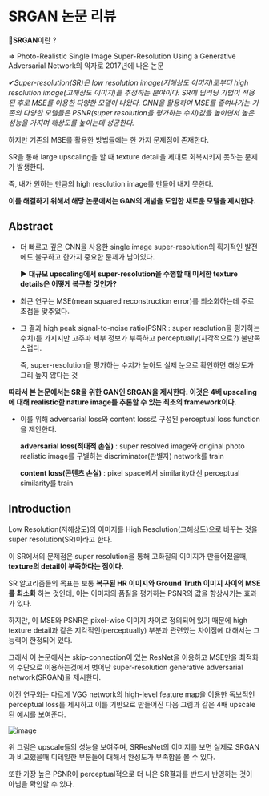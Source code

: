 # SRGAN 논문 리뷰 # 

🔎**SRGAN**이란 ? 

 => Photo-Realistic Single Image Super-Resolution Using a Generative Adversarial Network의 약자로 2017년에 나온 논문

 ✔*Super-resolution(SR)은 low resolution image(저해상도 이미지)로부터 high resolution image(고해상도 이미지)를 추정하는 분야이다. SR에 딥러닝 기법이 적용된 후로 MSE를 이용한 다양한 모델이 나왔다. CNN을 활용하여 MSE를 줄여나가는 기존의 다양한 모델들은 PSNR(super resolution을 평가하는 수치)값을 높이면서 높은 성능을 가지며 해상도를 높이는데 성공한다.*
 
 하지만 기존의 MSE를 활용한 방법들에는 한 가지 문제점이 존재한다.
 
 SR을 통해 large upscaling을 할 때 texture detail을 제대로 회복시키지 못하는 문제가 발생한다.
 
 즉, 내가 원하는 만큼의 high resolution image를 만들어 내지 못한다.
 
 **이를 해결하기 위해서 해당 논문에서는 GAN의 개념을 도입한 새로운 모델을 제시한다.**

 ## Abstract ## 

- 더 빠르고 깊은 CNN을 사용한 single image super-resolution의 획기적인 발전에도 불구하고 한가지 중요한 문제가 남아있다.

  ▶ **대규모 upscaling에서 super-resolution을 수행할 때 미세한 texture details은 어떻게 복구할 것인가?**

- 최근 연구는 MSE(mean squared reconstruction error)를 최소화하는데 주로 초점을 맞추었다.

- 그 결과 high peak signal-to-noise ratio(PSNR : super resolution을 평가하는 수치)를 가지지만 고주파 세부 정보가 부족하고 perceptually(지각적으로?) 불만족스럽다. 

  즉, super-resolution을 평가하는 수치가 높아도 실제 눈으로 확인하면 해상도가 그리 높지 않다는 것
  
**따라서 본 논문에서는 SR을 위한 GAN인 SRGAN을 제시한다. 이것은 4배 upscaling에 대해 realistic한 nature image를 추론할 수 있는 최초의 framework이다.**

- 이를 위해 adversarial loss와 content loss로 구성된 perceptual loss function을 제안한다.

  **adversarial loss(적대적 손실)** : super resolved image와 original photo realistic image를 구별하는 discriminator(판별자) network를 train
  
  **content loss(콘텐츠 손실)** : pixel space에서 similarity대신 perceptual similarity를 train

## Introduction ## 

Low Resolution(저해상도)의 이미지를 High Resolution(고해상도)으로 바꾸는 것을 super resolution(SR)이라고 한다. 

이 SR에서의 문제점은 super resolution을 통해 고화질의 이미지가 만들어졌을때, **texture의 detail이 부족하다는 점이다.** 

SR 알고리즘들의 목표는 보통 **복구된 HR 이미지와 Ground Truth 이미지 사이의 MSE를 최소화** 하는 것인데, 이는 이미지의 품질을 평가하는 PSNR의 값을 향상시키는 효과가 있다. 

하지만, 이 MSE와 PSNR은 pixel-wise 이미지 차이로 정의되어 있기 때문에 high texture detail과 같은 지각적인(perceptually) 부분과 관련있는 차이점에 대해서는 그 능력이 한정되어 있다. 

그래서 이 논문에서는 skip-connection이 있는 ResNet을 이용하고 MSE만을 최적화의 수단으로 이용하는것에서 벗어난 super-resolution generative adversarial network(SRGAN)을 제시한다.

이전 연구와는 다르게 VGG network의 high-level feature map을 이용한 독보적인 perceptual loss를 제시하고 이를 기반으로 만들어진 다음 그림과 같은 4배 upscale된 예시를 보여준다.

![image](https://user-images.githubusercontent.com/66320010/123226149-565b1400-d50e-11eb-8e71-ee4fcb45267d.png)

위 그림은 upscale들의 성능을 보여주며, SRResNet의 이미지를 보면 실제로 SRGAN과 비교했을때 디테일한 부분들에 대해서 완성도가 부족함을 볼 수 있다.

또한 가장 높은 PSNR이 perceptual적으로 더 나은 SR결과를 반드시 반영하는 것이 아님을 확인할 수 있다.

















